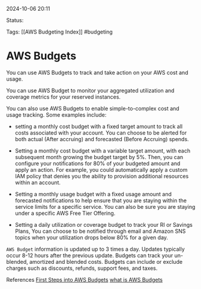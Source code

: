 2024-10-06 20:11

Status:

Tags:
[[AWS Budgeting Index]]
#budgeting 

# AWS Budgets

You can use AWS Budgets to track and take action on your AWS cost and usage. 

You can use AWS Budget to monitor your aggregated utilization and coverage metrics for your reserved instances.

You can also use AWS Budgets to enable simple-to-complex cost and usage tracking. Some examples include:

- setting a monthly cost budget with a fixed target amount to track all costs associated with your account. You can choose to be alerted for both actual (After accruing) and forecasted (Before Accruing) spends.

- Setting a monthly cost budget with a variable target amount, with each subsequent month growing the budget target by 5%. Then, you can configure your notifications for 80% of your budgeted amount and apply an action. For example, you could automatically apply a custom IAM policy that denies you the ability to provision additional resources within an account.

- Setting a monthly usage budget with a fixed usage amount and forecasted notifications to help ensure that you are staying within the service limits for a specific service. You can also be sure you are staying under a specific AWS Free Tier Offering.

- Setting a daily utilization or coverage budget to track your RI or Savings Plans, You can choose to be notified through email and Amazon SNS topics when your utilization drops below 80% for a given day.

`AWS Budget` information is updated up to 3 times a day. Updates typically occur 8-12 hours after the previous update. Budgets can track your un-blended, amortized and blended costs. Budgets can include or exclude charges such as discounts, refunds, support fees, and taxes.

References 
[First Steps into AWS Budgets](https://docs.aws.amazon.com/cost-management/latest/userguide/budgets-best-practices.html)
[what is AWS Budgets](https://docs.aws.amazon.com/cost-management/latest/userguide/budgets-managing-costs.html)
